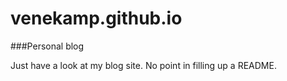 # venekamp.github.io
###Personal blog

Just have a look at my blog site. No point in filling up a README.
